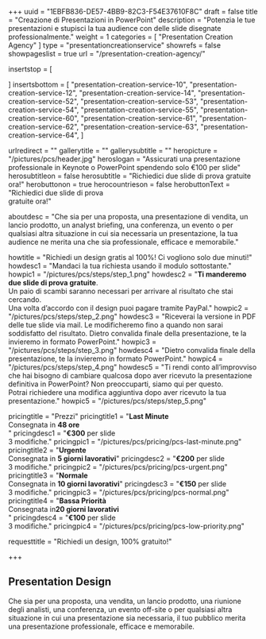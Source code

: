 +++
uuid			= "1EBFB836-DE57-4BB9-82C3-F54E37610F8C"
draft 			= false
title 			= "Creazione di Presentazioni in PowerPoint"
description		= "Potenzia le tue presentazioni e stupisci la tua audience con delle slide disegnate professionalmente."
weight			= 1
categories		= [ "Presentation Creation Agency" ]
type			= "presentationcreationservice"
showrefs		= false
showpageslist	= true
url 				= "/presentation-creation-agency/"

insertstop		= [

]
insertsbottom	= [
	"presentation-creation-service-10",
	"presentation-creation-service-12",
	"presentation-creation-service-14",
	"presentation-creation-service-52",
	"presentation-creation-service-53",
	"presentation-creation-service-54",
	"presentation-creation-service-55",
	"presentation-creation-service-60",
	"presentation-creation-service-61",
	"presentation-creation-service-62",
	"presentation-creation-service-63",
	"presentation-creation-service-64",
]

urlredirect		= ""
gallerytitle    = ""
gallerysubtitle = ""
heropicture	    = "/pictures/pcs/header.jpg"
heroslogan      = "Assicurati una presentazione professionale in Keynote o PowerPoint spendendo solo €100 per slide"
herosubtitleon  = false
herosubtitle    = "Richiedici due slide di prova gratuite ora!"
herobuttonon    = true
herocountrieson = false
herobuttonText  = "Richiedici due slide di prova <br>gratuite ora!"

aboutdesc		= "Che sia per una proposta, una presentazione di vendita, un lancio prodotto, un analyst briefing, una conferenza, un evento o per qualsiasi altra situazione in cui sia necessaria un presentazione, la tua audience ne merita una che sia professionale, efficace e memorabile."

howtitle		= "Richiedi un design gratis al 100%! Ci vogliono solo due minuti!"
howdesc1		= "Mandaci la tua richiesta usando il modulo sottostante."
howpic1			= "/pictures/pcs/steps/step_1.png"
howdesc2		= "<b>Ti manderemo due slide di prova gratuite</b>.<br>Un paio di scambi saranno necessari per arrivare al risultato che stai cercando.<br>Una volta d’accordo con il design puoi pagare tramite PayPal."
howpic2			= "/pictures/pcs/steps/step_2.png"
howdesc3		= "Riceverai la versione in PDF delle tue slide via mail. Le modificheremo fino a quando non sarai soddisfatto del risultato. Dietro convalida finale della presentazione, te la invieremo in formato PowerPoint."
howpic3			= "/pictures/pcs/steps/step_3.png"
howdesc4		= "Dietro convalida finale della presentazione, te la invieremo in formato PowerPoint."
howpic4			= "/pictures/pcs/steps/step_4.png"
howdesc5		= "Ti rendi conto all’improvviso che hai bisogno di cambiare qualcosa dopo aver ricevuto la presentazione definitiva in PowerPoint? Non preoccuparti, siamo qui per questo.<br>Potrai richiedere una modifica aggiuntiva dopo aver ricevuto la tua presentazione."
howpic5			= "/pictures/pcs/steps/step_5.png"

pricingtitle		= "Prezzi"
pricingtitle1	= "<strong>Last Minute</strong><br>Consegnata in <strong>48 ore</strong><br>"
pricingdesc1		= "<strong>€300</strong> per slide<br>3 modifiche."
pricingpic1			= "/pictures/pcs/pricing/pcs-last-minute.png"
pricingtitle2	= "<strong>Urgente</strong><br>Consegnata in <strong>5 giorni lavorativi</strong>"
pricingdesc2		= "<strong>€200</strong> per slide<br>3 modifiche."
pricingpic2			= "/pictures/pcs/pricing/pcs-urgent.png"
pricingtitle3	= "<strong>Normale</strong><br>Consegnata in <strong>10 giorni lavorativi</strong>"
pricingdesc3		= "<strong>€150</strong> per slide<br>3 modifiche."
pricingpic3			= "/pictures/pcs/pricing/pcs-normal.png"
pricingtitle4	= "<strong>Bassa Priorità</strong><br>Consegnata in<strong>20 giorni lavorativi</strong><br>"
pricingdesc4		= "<strong>€100</strong> per slide<br>3 modifiche."
pricingpic4			= "/pictures/pcs/pricing/pcs-low-priority.png"

requesttitle		= "Richiedi un design, 100% gratuito!"

+++
## Presentation Design
Che sia per una proposta, una vendita, un lancio prodotto, una riunione degli analisti, una conferenza, un evento off-site o per qualsiasi altra situazione in cui una presentazione sia necessaria, il tuo pubblico merita una presentazione professionale, efficace e memorabile.